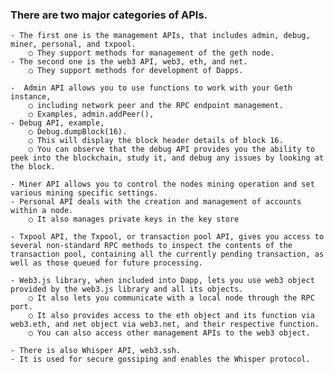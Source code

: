 ### There are two major categories of APIs. 
	- The first one is the management APIs, that includes admin, debug, miner, personal, and txpool.
		○ They support methods for management of the geth node.
	- The second one is the web3 API, web3, eth, and net. 
		○ They support methods for development of Dapps.

	-  Admin API allows you to use functions to work with your Geth instance, 
		○ including network peer and the RPC endpoint management. 
		○ Examples, admin.addPeer(), 
	- Debug API, example, 
		○ Debug.dumpBlock(16). 
		○ This will display the block header details of block 16. 
		○ You can observe that the debug API provides you the ability to peek into the blockchain, study it, and debug any issues by looking at the block.
		
	- Miner API allows you to control the nodes mining operation and set various mining specific settings.
	- Personal API deals with the creation and management of accounts within a node. 
		○ It also manages private keys in the key store

	- Txpool API, the Txpool, or transaction pool API, gives you access to several non-standard RPC methods to inspect the contents of the transaction pool, containing all the currently pending transaction, as well as those queued for future processing. 

	- Web3.js library, when included into Dapp, lets you use web3 object provided by the web3.js library and all its objects. 
		○ It also lets you communicate with a local node through the RPC port.
		○ It also provides access to the eth object and its function via web3.eth, and net object via web3.net, and their respective function.
		○ You can also access other management APIs to the web3 object.
	
	- There is also Whisper API, web3.ssh. 
	- It is used for secure gossiping and enables the Whisper protocol.

